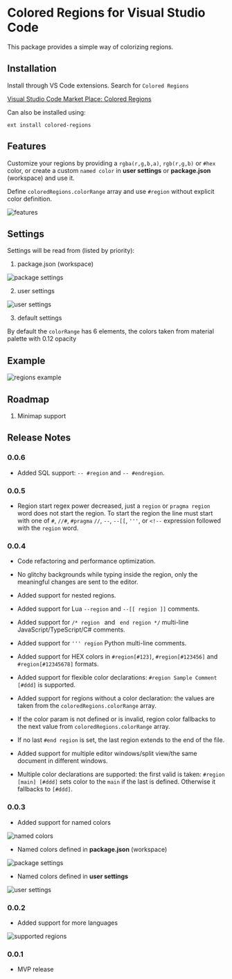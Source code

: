 # Colored Regions for Visual Studio Code

This package provides a simple way of colorizing regions.

## Installation

Install through VS Code extensions. Search for `Colored Regions`

[Visual Studio Code Market Place: Colored Regions](https://marketplace.visualstudio.com/items?itemName=mihelcic.colored-regions)

Can also be installed using:

```
ext install colored-regions
```

## Features

Customize your regions by providing a `rgba(r,g,b,a)`, `rgb(r,g,b)` or `#hex` color, or create a custom `named color` in **user settings** or **package.json** (workspace) and use it.

Define `coloredRegions.colorRange` array and use `#region` without explicit color definition.

![features](images/features.png)

## Settings

Settings will be read from (listed by priority):

1) package.json (workspace)

![package settings](images/package_settings.png)

2) user settings

![user settings](images/user_settings.png)

3) default settings

By default the `colorRange` has 6 elements, the colors taken from material palette with 0.12 opacity

## Example

![regions example](images/regions.png)

## Roadmap

1. Minimap support

## Release Notes

### 0.0.6
* Added SQL support: `-- #region` and `-- #endregion`.

### 0.0.5

* Region start regex power decreased, just a `region` or `pragma region` word does not start the region.
To start the region the line must start with one of `#`, `//#`, `#pragma` `//`, `--`, `--[[`, `'''`, or `<!--` expression followed with the `region` word.


### 0.0.4

* Code refactoring and performance optimization.

* No glitchy backgrounds while typing inside the region, only the meaningful changes are sent to the editor.

* Added support for nested regions.

* Added support for Lua `--region` and `--[[ region ]]` comments.

* Added support for `/* region ` and ` end region */` multi-line JavaScript/TypeScript/C# comments.

* Added support for `''' region` Python multi-line comments.

* Added support for HEX colors in `#region[#123]`, `#region[#123456]` and `#region[#12345678]` formats.

* Added support for flexible color declarations: `#region Sample Comment [#ddd]` is supported.

* Added support for regions without a color declaration: the values are taken from the `coloredRegions.colorRange` array.

* If the color param is not defined or is invalid, region color fallbacks to the next value from `coloredRegions.colorRange` array.

* If no last `#end region` is set, the last region extends to the end of the file.

* Added support for multiple editor windows/split view/the same document in different windows.

* Multiple color declarations are supported: the first valid is taken: `#region [main] [#ddd]` sets color to the `main` if the last is defined. Otherwise it fallbacks to `[#ddd]`.


### 0.0.3

* Added support for named colors

![named colors](images/named_colors.png)

* Named colors defined in **package.json** (workspace)

![package settings](images/package_settings.png)

* Named colors defined in **user settings**

![user settings](images/user_settings.png)


### 0.0.2

* Added support for more languages

![supported regions](images/supported_regions.png)


### 0.0.1

* MVP release
